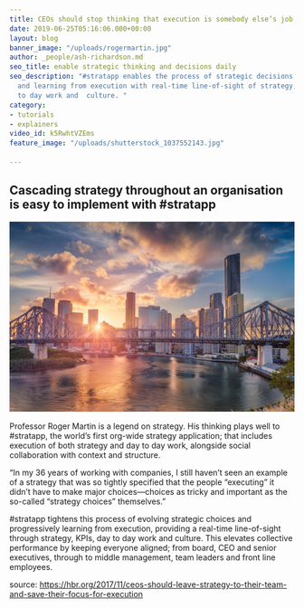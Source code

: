 ```yaml
---
title: CEOs should stop thinking that execution is somebody else’s job; it is theirs
date: 2019-06-25T05:16:06.000+00:00
layout: blog
banner_image: "/uploads/rogermartin.jpg"
author: _people/ash-richardson.md
seo_title: enable strategic thinking and decisions daily
seo_description: "#stratapp enables the process of strategic decisions, evolving strategy
  and learning from execution with real-time line-of-sight of strategy, KPIs, day
  to day work and  culture. "
category:
- tutorials
- explainers
video_id: k5RwhtVZEms
feature_image: "/uploads/shutterstock_1037552143.jpg"

---
```

## Cascading strategy throughout an organisation is easy to implement with #stratapp

![](/uploads/shutterstock_1015018927.jpg)

Professor Roger Martin is a legend on strategy.  His thinking plays well to #stratapp, the world’s first org-wide strategy application; that includes execution of both strategy and day to day work, alongside social collaboration with context and structure.

“In my 36 years of working with companies, I still haven’t seen an example of a strategy that was so tightly specified that the people “executing” it didn’t have to make major choices—choices as tricky and important as the so-called “strategy choices” themselves.”

\#stratapp tightens this process of evolving strategic choices and progressively learning from execution, providing a real-time line-of-sight through strategy, KPIs, day to day work and culture.  This elevates collective performance by keeping everyone aligned; from board, CEO and senior executives, through to middle management, team leaders and front line employees.

source: https://hbr.org/2017/11/ceos-should-leave-strategy-to-their-team-and-save-their-focus-for-execution